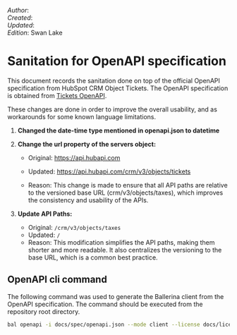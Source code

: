 _Author_:  <!-- TODO: Add author name --> \
_Created_: <!-- TODO: Add date --> \
_Updated_: <!-- TODO: Add date --> \
_Edition_: Swan Lake

# Sanitation for OpenAPI specification

This document records the sanitation done on top of the official OpenAPI specification from HubSpot CRM Object Tickets. 
The OpenAPI specification is obtained from [Tickets OpenAPI](https://github.com/HubSpot/HubSpot-public-api-spec-collection/blob/main/PublicApiSpecs/CRM/Tickets/Rollouts/424/v3/tickets.json).

These changes are done in order to improve the overall usability, and as workarounds for some known language limitations.

1. **Changed the date-time type mentioned in openapi.json to datetime**

2. **Change the url property of the servers object:**

    * Original: https://api.hubapi.com <br>
    * Updated: https://api.hubapi.com/crm/v3/objects/tickets

    * Reason: This change is made to ensure that all API paths are relative to the versioned base URL (crm/v3/objects/taxes), which improves the consistency and usability of the APIs.

3. **Update API Paths:**

    * Original: `/crm/v3/objects/taxes`
    * Updated: `/`
    * Reason: This modification simplifies the API paths, making them shorter and more readable. It also centralizes the versioning to the base URL, which is a common best practice. 

## OpenAPI cli command

The following command was used to generate the Ballerina client from the OpenAPI specification. The command should be executed from the repository root directory.

```bash
bal openapi -i docs/spec/openapi.json --mode client --license docs/license.txt -o ballerina/
```
